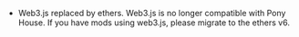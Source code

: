 - Web3.js replaced by ethers. Web3.js is no longer compatible with Pony House. If you have mods using web3.js, please migrate to the ethers v6.
